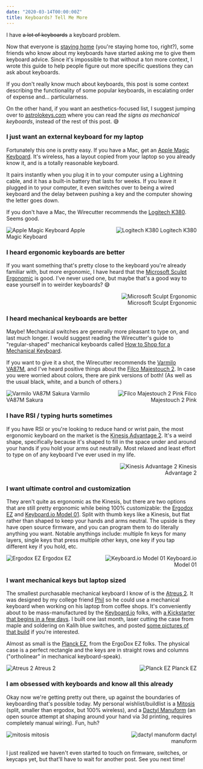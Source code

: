 ```yaml
---
date: "2020-03-14T00:00:00Z"
title: Keyboards? Tell Me More
---
```

I have <strike>a lot of keyboards</strike> a keyboard problem.

Now that everyone is [staying home](https://aphyr.com/posts/350-stay-home) (you're staying home too, right?), some friends who know about my keyboards have started asking me to give them keyboard advice. Since it's impossible to that without a ton more context, I wrote this guide to help people figure out more specific questions they can ask about keyboards. 

If you don't really know much about keyboards, this post is some context describing the functionality of some popular keyboards, in escalating order of expense and... particularness.

On the other hand, if you want an aesthetics-focused list, I suggest jumping over to [astrolokeys.com](http://astrolokeys.com) where you can read *the signs as mechanical keyboards*, instead of the rest of this post. 😅

### I just want an external keyboard for my laptop

Fortunately this one is pretty easy. If you have a Mac, get an [Apple Magic Keyboard](https://www.apple.com/shop/product/MLA22LL/A/magic-keyboard-us-english). It's wireless, has a layout copied from your laptop so you already know it, and is a totally reasonable keyboard.

 It pairs instantly when you plug it in to your computer using a Lightning cable, and it has a built-in battery that lasts for weeks. If you leave it plugged in to your computer, it even switches over to being a wired keyboard and the delay between pushing a key and the computer showing the letter goes down.

If you don't have a Mac, the Wirecutter recommends the [Logitech K380](https://www.amazon.com/dp/B0148NPH9I). Seems good.

<div style="width: 48%; float: left;">
  <img alt="Apple Magic Keyboard" src="apple-magic-keyboard.jpg">
  Apple Magic Keyboard
</div>

<div style="width: 48%; float: right; text-align: right;">
  <img alt="Logitech K380" src="logitech-k380.jpg">
  Logitech K380
</div>
<div style="clear: both"></div>

### I heard ergonomic keyboards are better

If you want something that's pretty close to the keyboard you're already familiar with, but more ergonomic, I have heard that the [Microsoft Sculpt Ergonomic](https://www.microsoft.com/accessories/en-us/products/keyboards/sculpt-ergonomic-desktop/l5v-00001)  is good. I've never used one, but maybe that's a good way to ease yourself in to weirder keyboards? 😅

<div style="width: 48%; float: right; text-align: right;">
  <img alt="Microsoft Sculpt Ergonomic" src="microsoft-sculpt-ergonomic.jpg">
  Microsoft Sculpt Ergonomic
</div>
<div style="clear: both"></div>

### I heard mechanical keyboards are better

Maybe! Mechanical switches are generally more pleasant to type on, and last much longer. I would suggest reading the Wirecutter's guide to "regular-shaped" mechanical keyboards called [How to Shop for a Mechanical Keyboard](https://thewirecutter.com/blog/how-to-shop-for-a-mechanical-keyboard/).

If you want to give it a shot, the Wirecutter recommends the [Varmilo VA87M](https://mechanicalkeyboards.com/shop/index.php?l=product_list&c=324), and I've heard positive things about the [Filco Majestouch 2](https://mechanicalkeyboards.com/shop/index.php?l=product_list&c=341). In case you were worried about colors, there are pink versions of both! (As well as the usual black, white, and a bunch of others.)

<div style="width: 48%; float: left;">
  <img alt="Varmilo VA87M Sakura" src="varmilo-va87m-sakura.jpg">
  Varmilo VA87M Sakura
</div>

<div style="width: 48%; float: right; text-align: right;">
  <img alt="Filco Majestouch 2 Pink" src="filco-majestouch-2-pink.jpg">
  Filco Majestouch 2 Pink
</div>
<div style="clear: both"></div>

### I have RSI / typing hurts sometimes

If you have RSI or you're looking to reduce hand or wrist pain, the most ergonomic keyboard on the market is the [Kinesis Advantage 2](https://kinesis-ergo.com/shop/advantage2/). It's a weird shape, specifically because it's shaped to fill in the space under and around your hands if you hold your arms out neutrally. Most relaxed and least effort to type on of any keyboard I've ever used in my life.

<div style="width: 48%; float: right; text-align: right;">
  <img alt="Kinesis Advantage 2" src="kinesis-advantage-2.jpg">
  Kinesis Advantage 2
</div>
<div style="clear: both"></div>

### I want ultimate control and customization

They aren't quite as ergonomic as the Kinesis, but there are two options that are still pretty ergonomic while being 100% customizable: the [Ergodox EZ](https://ergodox-ez.com/) and [Keyboard.io Model 01](http://keyboard.io/). Split with thumb keys like a Kinesis, but flat rather than shaped to keep your hands and arms neutral. The upside is they have open source firmware, and you can program them to do literally anything you want. Notable anythings include: multiple fn keys for many layers, single keys that press multiple other keys, one key if you tap different key if you hold, etc.

<div style="width: 48%; float: left;">
  <img alt="Ergodox EZ" src="ergodox-ez.jpg">
  Ergodox EZ
</div>

<div style="width: 48%; float: right; text-align: right;">
  <img alt="Keyboard.io Model 01" src="keyboardio-model01.jpg">
  Keyboard.io Model 01
</div>
<div style="clear: both"></div>

### I want mechanical keys but laptop sized

The smallest purchasable mechanical keyboard I know of is the [Atreus 2](https://atreus.technomancy.us). It was designed by my college friend [Phil](http://technomancy.us) so he could use a mechanical keyboard when working on his laptop from coffee shops. It's conveniently about to be mass-manufactured by the [Keyboard.io](http://keyboard.io/) folks, with [a Kickstarter that begins in a few days](https://www.kickstarter.com/projects/keyboardio/atreus). I built one last month, laser cutting the case from maple and soldering on Kalih blue switches, and posted [some pictures of that build](/2020/03/15/built-an-atreus-2/) if you're interested.

Almost as small is the [Planck EZ](https://ergodox-ez.com/pages/planck), from the ErgoDox EZ folks. The physical case is a perfect rectangle and the keys are in straight rows and columns ("ortholinear" in mechanical keyboard-speak).

<div style="width: 48%; float: left;">
  <img alt="Atreus 2" src="atreus2.jpg">
  Atreus 2
</div>

<div style="width: 48%; float: right; text-align: right;">
  <img alt="Planck EZ" src="planck-ez.png">
  Planck EZ
</div>
<div style="clear: both"></div>

### I am obsessed with keyboards and know all this already

Okay now we're getting pretty out there, up against the boundaries of keyboarding that's possible today. My personal wishlist/buildlist is a [Mitosis](https://www.reddit.com/r/MechanicalKeyboards/comments/66588f/wireless_split_qmk_mitosis/) (split, smaller than ergodox, but 100% wireless), and a [Dactyl Manuform](https://github.com/20lives/Dactyl-Manuform/blob/devel/README.md) (an open source attempt at shaping around your hand via 3d printing, requires completely manual wiring). Fun, huh?

<div style="width: 48%; float: left;">
  <img alt="mitosis" src="mitosis.jpg">
  mitosis
</div>

<div style="width: 48%; float: right; text-align: right;">
  <img alt="dactyl manuform" src="dactyl-manuform.jpg">
  dactyl manuform
</div>
<div style="clear: both"></div>

I just realized we haven't even started to touch on firmware, switches, or keycaps yet, but that'll have to wait for another post. See you next time!
